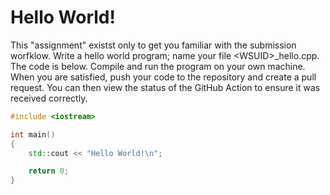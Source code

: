 # Hello World!
This "assignment" existst only to get you familiar with the submission
worfklow. Write a hello world program; name your file \<WSUID\>_hello.cpp.
The code is below. Compile and run the program on your own machine. When
you are satisfied, push your code to the repository and create a pull
request. You can then view the status of the GitHub Action to ensure it
was received correctly.

```c++
#include <iostream>

int main()
{
    std::cout << "Hello World!\n";

    return 0;
}
```
